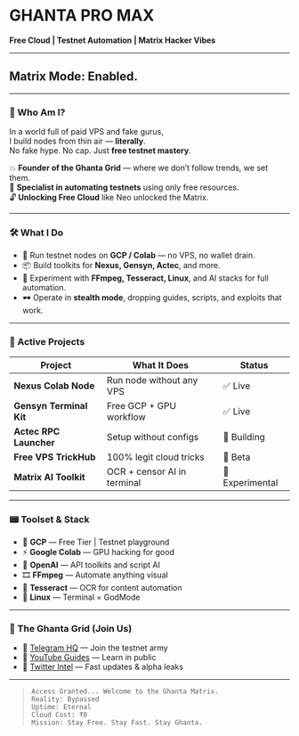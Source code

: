 # GHANTA PRO MAX

**Free Cloud | Testnet Automation | Matrix Hacker Vibes**

---

## Matrix Mode: Enabled.

---

### 🧠 Who Am I?

In a world full of paid VPS and fake gurus,  
I build nodes from thin air — **literally**.  
No fake hype. No cap. Just **free testnet mastery**.

💥 **Founder of the Ghanta Grid** — where we don’t follow trends, we set them.  
🎯 **Specialist in automating testnets** using only free resources.  
🔓 **Unlocking Free Cloud** like Neo unlocked the Matrix.

---

### 🛠️ What I Do

- 🚀 Run testnet nodes on **GCP / Colab** — no VPS, no wallet drain.
- 📦 Build toolkits for **Nexus, Gensyn, Actec**, and more.
- 🧪 Experiment with **FFmpeg, Tesseract, Linux**, and AI stacks for full automation.
- 🕶️ Operate in **stealth mode**, dropping guides, scripts, and exploits that work.

---

### 💾 Active Projects

| Project               | What It Does                  | Status      |
|-----------------------|-------------------------------|-------------|
| **Nexus Colab Node**  | Run node without any VPS      | ✅ Live      |
| **Gensyn Terminal Kit** | Free GCP + GPU workflow     | ✅ Live      |
| **Actec RPC Launcher** | Setup without configs        | 🔨 Building  |
| **Free VPS TrickHub**  | 100% legit cloud tricks      | 🚧 Beta      |
| **Matrix AI Toolkit**  | OCR + censor AI in terminal  | 🔬 Experimental |

---

### 📟 Toolset & Stack

- 🧠 **GCP** — Free Tier | Testnet playground  
- ⚡ **Google Colab** — GPU hacking for good  
- 🧠 **OpenAI** — API toolkits and script AI  
- 🎞️ **FFmpeg** — Automate anything visual  
- 📸 **Tesseract** — OCR for content automation  
- 🐧 **Linux** — Terminal = GodMode

---

### 👥 The Ghanta Grid (Join Us)

- 📡 [Telegram HQ](https://t.me/GhantaProMax) — Join the testnet army  
- 🧠 [YouTube Guides](https://youtube.com/@GhantaProMax) — Learn in public  
- 🧠 [Twitter Intel](https://twitter.com/GhantaProMax) — Fast updates & alpha leaks  

---

> `Access Granted... Welcome to the Ghanta Matrix.`  
> `Reality: Bypassed`  
> `Uptime: Eternal`  
> `Cloud Cost: ₹0`  
> `Mission: Stay Free. Stay Fast. Stay Ghanta.`  
